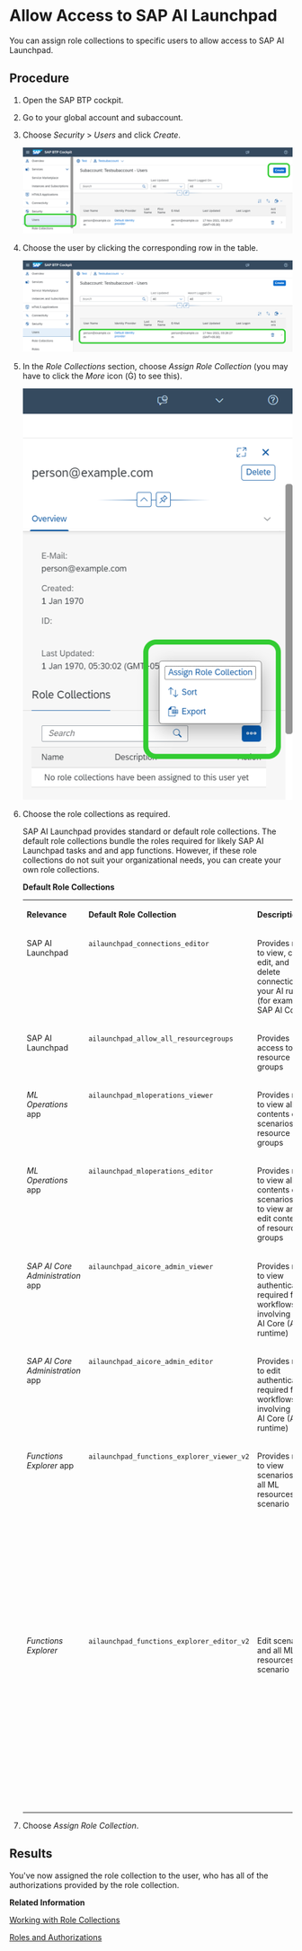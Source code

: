 <!-- loio8c84776e330140728937e323755b45bf -->

<link rel="stylesheet" type="text/css" href="css/sap-icons.css"/>

# Allow Access to SAP AI Launchpad

You can assign role collections to specific users to allow access to SAP AI Launchpad.



<a name="loio8c84776e330140728937e323755b45bf__steps_jp1_sf3_5pb"/>

## Procedure

1.  Open the SAP BTP cockpit.

2.  Go to your global account and subaccount.

3.  Choose *Security* \> *Users* and click *Create*.

    ![](images/BTP_Create_Users_4b25733.png)

4.  Choose the user by clicking the corresponding row in the table.

    ![](images/BTP_Choose_User_e98d951.png)

5.  In the *Role Collections* section, choose *Assign Role Collection* \(you may have to click the *More* icon \(<span class="SAP-icons"></span>\) to see this\).

    ![](images/BTP_Assign_Role_Collection_a341408.png)

6.  Choose the role collections as required.

    SAP AI Launchpad provides standard or default role collections. The default role collections bundle the roles required for likely SAP AI Launchpad tasks and and app functions. However, if these role collections do not suit your organizational needs, you can create your own role collections.

    **Default Role Collections**


    <table>
    <tr>
    <th valign="top">

    Relevance


    
    </th>
    <th valign="top">

    Default Role Collection


    
    </th>
    <th valign="top">

    Description


    
    </th>
    <th valign="top">

    Includes Roles


    
    </th>
    </tr>
    <tr>
    <td valign="top">

     SAP AI Launchpad 


    
    </td>
    <td valign="top">

     `ailaunchpad_connections_editor` 


    
    </td>
    <td valign="top">

    Provides roles to view, create, edit, and delete connections to your AI runtime \(for example, SAP AI Core\)


    
    </td>
    <td valign="top">

    `viewer`

    `connections_editor`


    
    </td>
    </tr>
    <tr>
    <td valign="top">

     SAP AI Launchpad 


    
    </td>
    <td valign="top">

     `ailaunchpad_allow_all_resourcegroups` 


    
    </td>
    <td valign="top">

    Provides access to all resource groups


    
    </td>
    <td valign="top">

     `allow_all_resourcegroups` 


    
    </td>
    </tr>
    <tr>
    <td valign="top">

     *ML Operations* app


    
    </td>
    <td valign="top">

     `ailaunchpad_mloperations_viewer` 


    
    </td>
    <td valign="top">

    Provides roles to view all contents of scenarios and resource groups


    
    </td>
    <td valign="top">

    `viewer`

    `mloperations_viewer`


    
    </td>
    </tr>
    <tr>
    <td valign="top">

     *ML Operations* app


    
    </td>
    <td valign="top">

     `ailaunchpad_mloperations_editor` 


    
    </td>
    <td valign="top">

    Provides roles to view all contents of scenarios, and to view and edit contents of resource groups


    
    </td>
    <td valign="top">

    `viewer`

    `mloperations_editor`

    `artifact.register`


    
    </td>
    </tr>
    <tr>
    <td valign="top">

    *SAP AI Core Administration* app


    
    </td>
    <td valign="top">

    `ailaunchpad_aicore_admin_viewer`


    
    </td>
    <td valign="top">

    Provides roles to view authentications required for AI workflows involving SAP AI Core \(AI runtime\)


    
    </td>
    <td valign="top">

     `aicore_admin_viewer_all` 


    
    </td>
    </tr>
    <tr>
    <td valign="top">

    *SAP AI Core Administration* app


    
    </td>
    <td valign="top">

    `ailaunchpad_aicore_admin_editor`


    
    </td>
    <td valign="top">

    Provides roles to edit authentications required for AI workflows involving SAP AI Core \(AI runtime\)


    
    </td>
    <td valign="top">

     `aicore_admin_editor_all` 


    
    </td>
    </tr>
    <tr>
    <td valign="top">

     *Functions Explorer* app


    
    </td>
    <td valign="top">

     `ailaunchpad_functions_explorer_viewer_v2` 


    
    </td>
    <td valign="top">

    Provides roles to view scenarios and all ML resources of a scenario


    
    </td>
    <td valign="top">

    `viewer`

    `connections_viewer`

    `functions_explorer`

    `mlfunctions_viewer`

    `scenario_executable_viewer`

    `scenario_metadata_viewer`

    `scenario_configuration_viewer`

    `scenario_job_viewer`

    `scenario_artifact_viewer`

    `scenario_metric_viewer`


    
    </td>
    </tr>
    <tr>
    <td valign="top">

     *Functions Explorer* 


    
    </td>
    <td valign="top">

     `ailaunchpad_functions_explorer_editor_v2` 


    
    </td>
    <td valign="top">

    Edit scenarios and all ML resources of a scenario


    
    </td>
    <td valign="top">

    `viewer`

    `connections_viewer`

    `functions_explorer`

    `mlfunctions_editor`

    `scenario_executable_viewer`

    `scenario_metadata_viewer`

    `scenario_metric_viewer`

    `scenario_configuration_editor`

    `scenario_job_editor`

    `scenario_artifact_editor`


    
    </td>
    </tr>
    </table>
    
7.  Choose *Assign Role Collection*.




<a name="loio8c84776e330140728937e323755b45bf__result_t34_rzg_rrb"/>

## Results

You've now assigned the role collection to the user, who has all of the authorizations provided by the role collection.

**Related Information**  


[Working with Role Collections](https://help.sap.com/viewer/65de2977205c403bbc107264b8eccf4b/Cloud/en-US/393ea0b222754311884123ce564779bd.html)

[Roles and Authorizations](roles-and-authorizations-4ef8499.md "SAP AI Launchpad provides default role collections that you can assign to users. The role collections determine which actions a user is able to carry out in SAP AI Launchpad. You can also create your own role collections and assign the required roles to them.")

